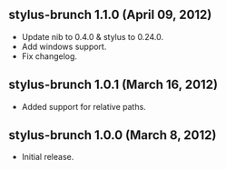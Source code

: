 ## stylus-brunch 1.1.0 (April 09, 2012)
* Update nib to 0.4.0 & stylus to 0.24.0.
* Add windows support.
* Fix changelog.

## stylus-brunch 1.0.1 (March 16, 2012)
* Added support for relative paths.

## stylus-brunch 1.0.0 (March 8, 2012)
* Initial release.
